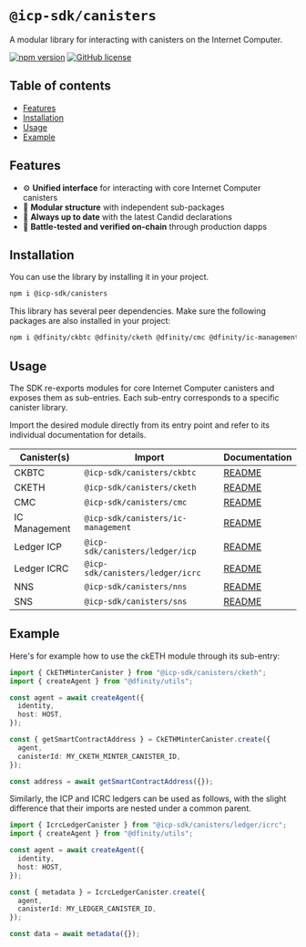 # `@icp-sdk/canisters`

A modular library for interacting with canisters on the Internet Computer.

[![npm version](https://img.shields.io/npm/v/@icp-sdk/canisters.svg?logo=npm)](https://www.npmjs.com/package/@icp-sdk/canisters) [![GitHub license](https://img.shields.io/badge/license-Apache%202.0-blue.svg)](https://opensource.org/licenses/Apache-2.0)

## Table of contents

- [Features](#features)
- [Installation](#installation)
- [Usage](#usage)
- [Example](#example)

## Features

- ⚙️ **Unified interface** for interacting with core Internet Computer canisters
- 🧩 **Modular structure** with independent sub-packages
- 🔄 **Always up to date** with the latest Candid declarations
- 🧪 **Battle-tested and verified on-chain** through production dapps

## Installation

You can use the library by installing it in your project.

```bash
npm i @icp-sdk/canisters
```

This library has several peer dependencies. Make sure the following packages are also installed in your project:

```bash
npm i @dfinity/ckbtc @dfinity/cketh @dfinity/cmc @dfinity/ic-management @dfinity/ledger-icp @dfinity/ledger-icrc @dfinity/nns @dfinity/sns @dfinity/utils @icp-sdk/core
```

## Usage

The SDK re-exports modules for core Internet Computer canisters and exposes them as sub-entries. Each sub-entry corresponds to a specific canister library.

Import the desired module directly from its entry point and refer to its individual documentation for details.

| Canister(s)   | Import                             | Documentation                                                               |
| ------------- | ---------------------------------- | --------------------------------------------------------------------------- |
| CKBTC         | `@icp-sdk/canisters/ckbtc`         | [README](https://github.com/dfinity/ic-js/tree/main/packages/ckbtc)         |
| CKETH         | `@icp-sdk/canisters/cketh`         | [README](https://github.com/dfinity/ic-js/tree/main/packages/cketh)         |
| CMC           | `@icp-sdk/canisters/cmc`           | [README](https://github.com/dfinity/ic-js/tree/main/packages/cmc)           |
| IC Management | `@icp-sdk/canisters/ic-management` | [README](https://github.com/dfinity/ic-js/tree/main/packages/ic-management) |
| Ledger ICP    | `@icp-sdk/canisters/ledger/icp`    | [README](https://github.com/dfinity/ic-js/tree/main/packages/ledger-icp)    |
| Ledger ICRC   | `@icp-sdk/canisters/ledger/icrc`   | [README](https://github.com/dfinity/ic-js/tree/main/packages/ledger-icrc)   |
| NNS           | `@icp-sdk/canisters/nns`           | [README](https://github.com/dfinity/ic-js/tree/main/packages/nns)           |
| SNS           | `@icp-sdk/canisters/sns`           | [README](https://github.com/dfinity/ic-js/tree/main/packages/sns)           |

## Example

Here's for example how to use the ckETH module through its sub-entry:

```typescript
import { CkETHMinterCanister } from "@icp-sdk/canisters/cketh";
import { createAgent } from "@dfinity/utils";

const agent = await createAgent({
  identity,
  host: HOST,
});

const { getSmartContractAddress } = CkETHMinterCanister.create({
  agent,
  canisterId: MY_CKETH_MINTER_CANISTER_ID,
});

const address = await getSmartContractAddress({});
```

Similarly, the ICP and ICRC ledgers can be used as follows, with the slight difference that their imports are nested under a common parent.

```typescript
import { IcrcLedgerCanister } from "@icp-sdk/canisters/ledger/icrc";
import { createAgent } from "@dfinity/utils";

const agent = await createAgent({
  identity,
  host: HOST,
});

const { metadata } = IcrcLedgerCanister.create({
  agent,
  canisterId: MY_LEDGER_CANISTER_ID,
});

const data = await metadata({});
```
